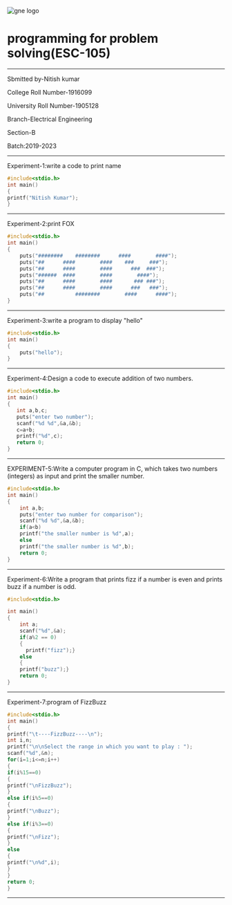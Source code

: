 ![gne logo](https://www.gndec.ac.in/sites/default/logo.png)
# programming for problem solving(ESC-105)
------------------
Sbmitted by-Nitish kumar

College Roll Number-1916099

University Roll Number-1905128

Branch-Electrical Engineering

Section-B

Batch:2019-2023

-------------
Experiment-1:write a code to print name
```C
#include<stdio.h>
int main()
{
printf("Nitish Kumar");
}
```
--------------
Experiment-2:print FOX
```C
#include<stdio.h>
int main()
{
    puts("########    ########      ####        ####");
    puts("##      ####        ####    ###     ###");
    puts("##      ####        ####      ###  ###");
    puts("######  ####        ####        ####");
    puts("##      ####        ####       ### ###");
    puts("##      ####        ####      ###   ###");
    puts("##          ########        ####      ####");
}
```
--------------
Experiment-3:write a program to display "hello"
```C
#include<stdio.h>
int main()
{
    puts("hello");
}
```
-----------
Experiment-4:Design a code to execute addition of two numbers.
 ```C 
 #include<stdio.h>
int main()
{
    int a,b,c;
    puts("enter two number");
    scanf("%d %d",&a,&b);
    c=a+b;
    printf("%d",c);
    return 0;
}
```
--------------
EXPERIMENT-5:Write a computer program in C, which takes two numbers (integers) as input and print the smaller number.
```C
#include<stdio.h>
int main()
{
    int a,b;
    puts("enter two number for comparison");
    scanf("%d %d",&a,&b);
    if(a<b)
    printf("the smaller number is %d",a);
    else
    printf("the smaller number is %d",b);
    return 0;
}
```
-------------------
Experiment-6:Write a program that prints fizz if a number is even and prints buzz if a number is odd.
```C
#include<stdio.h>

int main()
{
    int a;
    scanf("%d",&a);
    if(a%2 == 0)
    {
      printf("fizz");}
    else
    {
    printf("buzz");}
    return 0;
}
```
----------------
Experiment-7:program of FizzBuzz
```C
#include<stdio.h>
int main()
{
printf("\t----FizzBuzz----\n");
int i,n;
printf("\n\nSelect the range in which you want to play : ");
scanf("%d",&n);
for(i=1;i<=n;i++)
{
if(i%15==0)
{
printf("\nFizzBuzz");
}
else if(i%5==0)
{
printf("\nBuzz");
}
else if(i%3==0)
{
printf("\nFizz");
}
else
{
printf("\n%d",i);
}
}
return 0;
}
```
----------------


